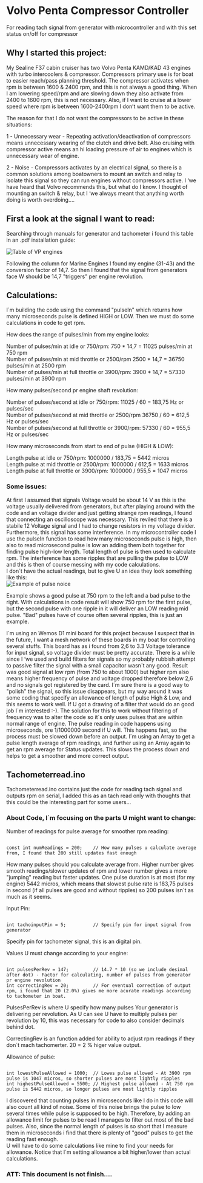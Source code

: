# Volvo Penta Compressor Controller
For reading tach signal from generator with microcontroller and with this set status on/off for compressor

## Why I started this project:

My Sealine F37 cabin cruiser has two Volvo Penta KAMD/KAD 43 engines with turbo intercoolers & compressor. Compressors primary use is for boat to easier reach/pass planning threshold. The compressor activates when rpm is between 1600 & 2400 rpm, and this is not always a good thing.
When I am lowering speed/rpm and are slowing down they also activate from 2400 to 1600 rpm, this is not necessary. Also, if I want to cruise at a lower speed where rpm is between 1600-2400rpm I don’t want them to be active.

The reason for that I do not want the compressors to be active in these situations: 

  1 - Unnecessary wear - Repeating activation/deactivation of compressors means unnecessary wearing of the clutch and drive belt. Also cruising with compressor active means an hi loading pressure of air to engines which is unnecessary wear of engine.
  
  2 - Noise - Compressors activates by an electrical signal, so there is a common solutions among boatowners to mount an switch and relay to isolate this signal so they can run engines without compressors active. I ‘we have heard that Volvo recommends this, but what do I know. 
I thought of mounting an switch & relay, but I ‘we always meant that anything worth doing is worth overdoing.... 


## First a look at the signal I want to read:

Searching through manuals for generator and tachometer i found this table in an .pdf installation guide:


![Table of VP engines](https://github.com/Nesse1/images/raw/main/TachometerTable.bmp)

Following the column for Marine Engines I found my engine (31-43) and the conversion factor of 14,7. So then I found that the signal from generators face W should be 14,7 "triggers" per engine revolution.

## Calculations: 
I´m building the code using the command "pulseIn" which returns how many microseconds pulse is defined HIGH or LOW. Then we must do some calculations in code to get rpm.

How does the range of pulses/min from my engine looks:

  Number of pulses/min at idle or 750/rpm:             750 * 14,7 = 11025 pulses/min at 750 rpm  
  Number of pulses/min at mid throttle or 2500/rpm    2500 * 14,7 = 36750 pulses/min at 2500 rpm  
  Number of pulses/min at full throttle or 3900/rpm:  3900 * 14,7 = 57330 pulses/min at 3900 rpm  

How many pulses/second pr engine shaft revolution:

  Number of pulses/second at idle or 750/rpm:           11025 / 60 = 183,75 Hz or pulses/sec  
  Number of pulses/second at mid throttle or 2500/rpm   36750 / 60 = 612,5 Hz or pulses/sec  
  Number of pulses/second at full throttle or 3900/rpm: 57330 / 60 = 955,5 Hz or pulses/sec  
  
How many microseconds from start to end of pulse (HIGH & LOW):
  
   Length pulse at idle or 750/rpm:                       1000000 / 183,75 = 5442 micros  
  Length pulse at mid throttle or 2500/rpm:              1000000 / 612,5  = 1633 micros  
  Length pulse at full throttle or 3900/rpm:             1000000 / 955,5  = 1047 micros  
  

### Some issues:
At first I assumed that signals Voltage would be about 14 V as this is the voltage usually delivered from generators, but after playing around with the code and an voltage divider and just getting strange rpm readings, I found that connecting an oscilloscope was necessary. This reviled that there is a stabile 12 Voltage signal and I had to change resistors in my voltage divider. Furthermore, this signal has some interference.
In my microcontroller code I use the pulseIn function to read how many microseconds pulse is high, then also to read microsecond pulse is low an adding them both together for finding pulse high-low length. Total length of pulse is then used to calculate rpm. The interference has some ripples that are pulling the pulse to LOW and this is then of course messing with my code calculations.  
I don´t have the actual readings, but to give U an idea they look something like this:  
![Example of pulse noice](https://github.com/Nesse1/images/raw/main/Examplenoice.png)

Example shows a good pulse at 750 rpm to the left and a bad pulse to the right. With calculations in code result will show 750 rpm for the first pulse, but the second pulse with one ripple in it will deliver an LOW reading mid pulse. "Bad" pulses have of course often several ripples, this is just an example. 


I´m using an Wemos D1 mini board for this project because I suspect that in the future, I want a mesh network of these boards in my boat for controlling several stuffs. This board has as i found from 2,6 to 3.3 Voltage tolerance for input signal, so voltage divider must be pretty accurate. There is a while since I ‘we used and build filters for signals so my probably rubbish attempt to passive filter the signal with a small capacitor wasn´t any good. Result was good signal at low rpm (from 750 to about 1000) but higher rpm also means higher frequency of pulse and voltage dropped therefore below 2,6 and no signals got registered by the card. I´m sure there is a good way to "polish" the signal, so this issue disappears, but my way around it was some coding that specify an allowance of length of pulse High & Low, and this seems to work well. If U got a drawing of a filter that would do an good job I´m interested :-).
The solution for this to work without filtering of frequency was to alter the code so it´s only uses pulses that are within normal range of engine.
The pulse reading in code happens using microseconds, ore 1/1000000 second if U will. This happens fast, so the process must be slowed down before an output. I´m using an Array to get a pulse length average of rpm readings, and further using an Array again to get an rpm average for Status updates. This slows the process down and helps to get a smoother and more correct output.

## Tachometerread.ino

Tachometerread.ino contains just the code for reading tach signal and outputs rpm on serial, I added this as an tach read only with thoughts that this could be the interesting part for some users...


### About Code, I´m focusing on the parts U might want to change:


Number of readings for pulse average for smoother rpm reading:
```

const int numReadings = 200;    // How many pulses u calculate average from, I found that 200 still updates fast enough

```

How many pulses should you calculate average from. Higher number gives smooth readings/slower updates of rpm and lower number gives a more "jumping" reading but faster updates. One pulse duration is at most (for my engine) 5442 micros, which means that slowest pulse rate is 183,75 pulses in second (if all pulses are good and without ripples) so 200 pulses isn´t as much as it seems.


Input Pin:
```

int tachoinputPin = 5;          // Specify pin for input signal from generator

```

Specify pin for tachometer signal, this is an digital pin.



Values U must change according to your engine:
```

int pulsesPerRev = 147;         // 14.7 * 10 (so we include desimal after dot) - Factor for calculating, number of pulses from generator pr engine revolution 
int correctingRev = 20;         // For eventual correction of output rpm, i found that 20 (2.0%) gives me more acurate readings according to tachometer in boat.

```
PulsesPerRev is where U specify how many pulses Your generator is delivering per revolution. As U can see U have to multiply pulses per revolution by 10, this was necessary for code to also consider decimals behind dot.

CorrectingRev is an function added for ability to adjust rpm readings if they don´t mach tachomerter. 20 = 2 % higer value output.


Allowance of pulse:

```

int lowestPulseAllowed = 1000;  // Lowes pulse allowed - At 3900 rpm pulse is 1047 micros, so shorter pulses are most lightly ripples
int highestPulseAllowed = 5500; // Highest pulse allowed - At 750 rpm pulse is 5442 micros, so longer pulses are most lightly ripples

```
I discovered that counting pulses in microseconds like I do in this code will also count all kind of noise. Some of this noise brings the pulse to low several times while pulse is supposed to be high. Therefore, by adding an allowance limit for pulses to be read I manages to filter out most of the bad pulses. Also, since the normal length of pulses is so short that I measure them in microseconds i find that there is plenty of "good" pulses to get the reading fast enough.   
U will have to do some calculations like mine to find your needs for allowance. Notice that I´m setting allowance a bit higher/lower than actual calculations.

### ATT: This document is not finish....
